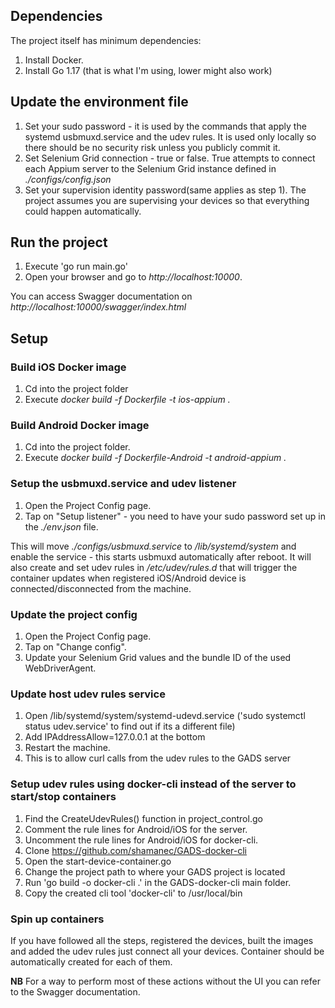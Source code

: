 ## Dependencies  
The project itself has minimum dependencies:  
1. Install Docker.  
2. Install Go 1.17 (that is what I'm using, lower might also work)  

## Update the environment file  
1. Set your sudo password - it is used by the commands that apply the systemd usbmuxd.service and the udev rules. It is used only locally so there should be no security risk unless you publicly commit it.   
2. Set Selenium Grid connection - true or false. True attempts to connect each Appium server to the Selenium Grid instance defined in *./configs/config.json*  
4. Set your supervision identity password(same applies as step 1). The project assumes you are supervising your devices so that everything could happen automatically.  

## Run the project   
1. Execute 'go run main.go'  
2. Open your browser and go to *http://localhost:10000*.  

You can access Swagger documentation on *http://localhost:10000/swagger/index.html*  

## Setup  
### Build iOS Docker image
1. Cd into the project folder  
2. Execute *docker build -f Dockerfile -t ios-appium .*  

### Build Android Docker image
1. Cd into the project folder.  
2. Execute *docker build -f Dockerfile-Android -t android-appium .*

### Setup the usbmuxd.service and udev listener
1. Open the Project Config page.  
2. Tap on "Setup listener" - you need to have your sudo password set up in the *./env.json* file.  

This will move *./configs/usbmuxd.service* to */lib/systemd/system* and enable the service - this starts usbmuxd automatically after reboot. It will also create and set udev rules in */etc/udev/rules.d* that will trigger the container updates when registered iOS/Android device is connected/disconnected from the machine.  

### Update the project config  
1. Open the Project Config page.  
2. Tap on "Change config".  
3. Update your Selenium Grid values and the bundle ID of the used WebDriverAgent.  

### Update host udev rules service
1. Open /lib/systemd/system/systemd-udevd.service ('sudo systemctl status udev.service' to find out if its a different file)
2. Add IPAddressAllow=127.0.0.1 at the bottom
3. Restart the machine.
4. This is to allow curl calls from the udev rules to the GADS server

### Setup udev rules using docker-cli instead of the server to start/stop containers
1. Find the CreateUdevRules() function in project_control.go
2. Comment the rule lines for Android/iOS for the server.
3. Uncomment the rule lines for Android/iOS for docker-cli.
4. Clone https://github.com/shamanec/GADS-docker-cli
5. Open the start-device-container.go
6. Change the project path to where your GADS project is located
7. Run 'go build -o docker-cli .' in the GADS-docker-cli main folder.
8. Copy the created cli tool 'docker-cli' to /usr/local/bin 

### Spin up containers  
If you have followed all the steps, registered the devices, built the images and added the udev rules just connect all your devices. Container should be automatically created for each of them.  

**NB** For a way to perform most of these actions without the UI you can refer to the Swagger documentation. 
